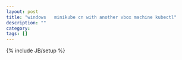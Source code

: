 ```yaml
---
layout: post
title: "windows   minikube cn with another vbox machine kubectl"
description: ""
category: 
tags: []
---
```

{% include JB/setup %}
